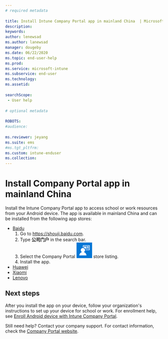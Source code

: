 ```yaml
---
# required metadata

title: Install Intune Company Portal app in mainland China  | Microsoft Docs
description:
keywords:
author: lenewsad
ms.author: lanewsad
manager: dougeby
ms.date: 06/22/2020
ms.topic: end-user-help
ms.prod:
ms.service: microsoft-intune
ms.subservice: end-user
ms.technology:
ms.assetid: 

searchScope:
 - User help

# optional metadata

ROBOTS:  
#audience:

ms.reviewer: jeyang
ms.suite: ems
#ms.tgt_pltfrm:
ms.custom: intune-enduser
ms.collection: 
---
```


# Install Company Portal app in mainland China   

Install the Intune Company Portal app to access school or work resources from your Android device. The app is available in mainland China and can be installed from the following app stores: 

* [Baidu](https://go.microsoft.com/fwlink/?linkid=2133565)
   1. Go to https://shouji.baidu.com.  
    2. Type **公司门户** in the search bar.  
    3. Select the Company Portal ![Icon](./media/company-portal-logo-small-2006.png?display=inline-block) store listing.  
    4. Install the app.  
* [Huawei](https://go.microsoft.com/fwlink/?linkid=836948)
* [Xiaomi](https://go.microsoft.com/fwlink/?linkid=836947) 
* [Lenovo](https://go.microsoft.com/fwlink/?linkid=2125082)


 

## Next steps  
After you install the app on your device, follow your organization's instructions to set up your device for school or work. For enrollment help, see [Enroll Android device with Intune Company Portal](enroll-device-android-company-portal.md). 


Still need help? Contact your company support. For contact information, check the [Company Portal website](https://go.microsoft.com/fwlink/?linkid=2010980).
